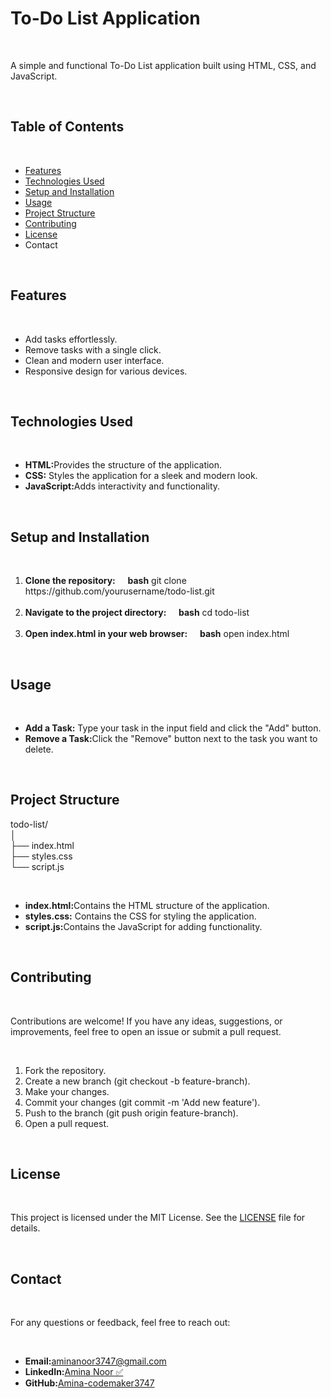 <h1>To-Do List Application</h1>
<br>
<p>A simple and functional To-Do List application built using HTML, CSS, and JavaScript.</p>
<br>
<h2>Table of Contents</h2>
<br>
<ul>
  <li><a href="#">Features</a></li>
  <li><a href="#">Technologies Used</a></li>
  <li><a href="#">Setup and Installation</a></li>
  <li><a href="#">Usage</a></li>
  <li><a href="#">Project Structure</a></li>
  <li><a href="#">Contributing</a></li>
  <li><a href="#">License</a></li>
  <li><a href="#"></a>Contact</li>
</ul>
<br>
<h2>Features</h2>
<br>
<ul>
  <li>Add tasks effortlessly.</li>
  <li>Remove tasks with a single click.</li>
  <li>Clean and modern user interface.</li>
  <li>Responsive design for various devices.</li>
</ul>
<br>
<h2>Technologies Used</h2>
<br>
<ul>
  <li><b>HTML:</b>Provides the structure of the application.</li>
  <li><b>CSS:</b> Styles the application for a sleek and modern look.</li>
  <li><b>JavaScript:</b>Adds interactivity and functionality.</li>
</ul>
<br>
<h2>Setup and Installation</h2>
<br>
<ol>
  <li><b>Clone the repository:</b>
  &nbsp;&nbsp;&nbsp;&nbsp;<b>bash</b>
  <a>git clone https://github.com/yourusername/todo-list.git</a>
  </li>
  <br>
   <li><b>Navigate to the project directory:</b>
  &nbsp;&nbsp;&nbsp;&nbsp;<b>bash</b>
  <a>cd todo-list</a>
  </li>
  <br>
     <li><b>Open index.html in your web browser:</b>
  &nbsp;&nbsp;&nbsp;&nbsp;<b>bash</b>
  <a>open index.html</a>
  </li>
</ol>
<br>
<h2>Usage</h2>
<br>
<ul>
  <li><b>Add a Task:</b> Type your task in the input field and click the "Add" button.</li>
  <li><b>Remove a Task:</b>Click the "Remove" button next to the task you want to delete.</li>
</ul>
 <br>
<h2>Project Structure</h2>
<p>
  todo-list/<br>
│<br>
├── index.html<br>
├── styles.css<br>
└── script.js
</p>
<br>
<ul>
  <li><b>index.html:</b>Contains the HTML structure of the application.</li>
  <li><b>styles.css:</b> Contains the CSS for styling the application.</li>
  <li><b>script.js:</b>Contains the JavaScript for adding functionality.</li>
</ul>
<br>
<h2>Contributing</h2>
<br>
<p>Contributions are welcome! If you have any ideas, suggestions, or improvements, feel free to open an issue or submit a pull request.</p>
<br>
<ol>
  <li>Fork the repository.</li>
  <li>Create a new branch (git checkout -b feature-branch).</li>
  <li>Make your changes.</li>
  <li>Commit your changes (git commit -m 'Add new feature').</li>
  <li>Push to the branch (git push origin feature-branch).</li>
  <li>Open a pull request.</li>
</ol>
<br>
<h2>License</h2>
<br>
<p>This project is licensed under the MIT License. See the <a href="#">LICENSE</a> file for details.</p>
<br>
<h2>Contact</h2>
<br>
<p>For any questions or feedback, feel free to reach out:</p>
<br>
<ul>
  <li><b>Email:</b><a href="aminanoor3747@gmail.com">aminanoor3747@gmail.com</a></li>
  <li><b>LinkedIn:</b><a href="https://www.linkedin.com/in/amina-noor-%E2%9C%85-09a5192b4/">Amina Noor ✅</a></li>
  <li><b>GitHub:</b><a href="https://github.com/Amina-codemaker3747">Amina-codemaker3747</a></li>
</ul> 
